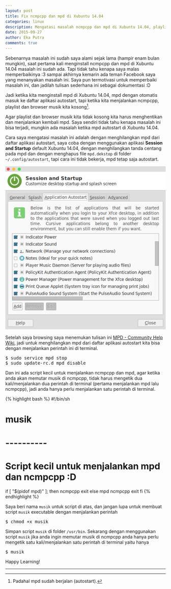 ```yaml
---
layout: post
title: Fix ncmpcpp dan mpd di Xubuntu 14.04
categories: linux
description: Mengatasi masalah ncmpcpp dan mpd di Xubuntu 14.04, playlist dan browser musik di ncmpcpp kosong padahal mpd sudah jalan.
date: 2015-09-27
author: Eka Putra
comments: true
---
```


Sebenarnya masalah ini sudah saya alami sejak lama (hampir enam bulan mungkin), saat pertama kali menginstall ncmpcpp dan mpd di Xubuntu 14.04 masalah ini sudah ada. Tapi tidak tahu kenapa saya malas memperbaikinya :3 sampai akhirnya kemarin ada teman Facebook saya yang menanyakan masalah ini. Saya pun termotivasi untuk memperbaiki masalah ini, dan jadilah tulisan sederhana ini sebagai dokumentasi :D

Jadi ketika kita menginstall mpd di Xubuntu 14.04, mpd dengan otomatis masuk ke daftar aplikasi autostart, tapi ketika kita menjalankan ncmpcpp, playlist dan browser musik kita kosong[^fn-fn1].

Agar playlist dan browser musik kita tidak kosong kita harus menghentikan dan menjalankan kembali mpd. Saya sendiri tidak tahu kenapa masalah ini bisa terjadi, mungkin ada masalah ketika mpd autostart di Xubuntu 14.04.

Cara saya mengatasi masalah ini adalah dengan menghilangkan mpd dari daftar aplikasi autostart, saya coba dengan menggunakan aplikasi **Session and Startup** default Xubuntu 14.04, dengan menghilangkan tanda centang pada mpd dan dengan menghapus file `mpd.dekstop` di folder `~/.config/autostart`, tapi cara ini tidak bekerja, mpd tetap saja autostart.

![Session dan Startup](/assets/2015/09/27/fix-ncmpcpp-dan-mpd-di-xubuntu-14-04/session-and-startup.png "Session dan Startup")

Setelah saya browsing saya menemukan tulisan ini [MPD - Community Help Wiki](https://help.ubuntu.com/community/MPD "MPD - Community Help Wiki"), jadi untuk menghilangkan mpd dari daftar aplikasi autostart kita bisa dengan menjalankan perintah ini di terminal.

<div class="console">
<pre>
<span class="ps1">$</span> sudo service mpd stop
<span class="ps1">$</span> sudo update-rc.d mpd disable
</pre>
</div>

Dan ini ada script kecil untuk menjalankan ncmpcpp dan mpd, agar ketika anda akan memutar musik di ncmpcpp, tidak harus mengetik dua kali/menjalankan dua perintah di terminal (pertama menjalankan mpd lalu ncmpcpp), jadi anda hanya perlu menjalankan satu perintah di terminal.

{% highlight bash %}
#!/bin/sh
# musik
# ----------
# Script kecil untuk menjalankan mpd dan ncmpcpp :D

if [ "$(pidof mpd)" ]; then
    ncmpcpp
    exit
else
    mpd
    ncmpcpp
    exit
fi
{% endhighlight %}

Saya beri nama `musik` untuk script di atas, dan jangan lupa untuk membuat script `musik` executable dengan menjalankan perintah

<div class="console">
<pre>
<span class="ps1">$</span> chmod +x musik
</pre>
</div>

Simpan script `musik` di folder `/usr/bin`. Sekarang dengan menggunakan script `musik` jika anda ingin memutar musik di ncmpcpp anda hanya perlu mengetik satu kali/menjalankan satu perintah di terminal yaitu hanya

<div class="console">
<pre>
<span class="ps1">$</span> musik
</pre>
</div>

Happy Learning!

-----

[^fn-fn1]: Padahal mpd sudah berjalan (autostart).